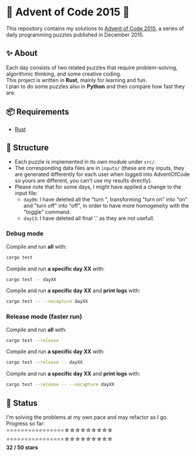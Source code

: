# 🎄 Advent of Code 2015 🎄

This repository contains my solutions to [Advent of Code 2015](https://adventofcode.com/2015), a series of daily programming puzzles published in December 2015.

## ✨ About

Each day consists of two related puzzles that require problem-solving, algorithmic thinking, and some creative coding.  
This project is written in **Rust**, mainly for learning and fun.  
I plan to do some puzzles also in **Python** and then compare how fast they are.

## 📦 Requirements

- [Rust](https://www.rust-lang.org/tools/install)

## 🧠 Structure

- Each puzzle is implemented in its own module under `src/`.
- The corresponding data files are in `inputs/` (these are my inputs, they are generated differently for each user when logged into AdventOfCode so yours are different, you can't use my results directly).
- Please note that for some days, I might have applied a change to the input file:
    - `day06`: I have deleted all the "turn ", transforming "turn on" into "on" and "turn off" into "off", in order to have more homogeneity with the "toggle" command.
    - `day13`: I have deleted all final '.' as they are not usefull.

### Debug mode
Compile and run **all** with:
```bash
cargo test
```

Compile and run **a specific day XX** with:
```bash
cargo test -- dayXX
```

Compile and run **a specific day XX** and **print logs** with:
```bash
cargo test -- --nocapture dayXX
```

### Release mode (faster run)
Compile and run **all** with:
```bash
cargo test --release
```

Compile and run **a specific day XX** with:
```bash
cargo test --release -- dayXX
```

Compile and run **a specific day XX** and **print logs** with:
```bash
cargo test --release -- --nocapture dayXX
```

## 🚧 Status

I'm solving the problems at my own pace and may refactor as I go.  
Progress so far:  
⭐⭐⭐⭐⭐⭐⭐⭐⭐⭐⭐⭐⭐⭐⭐⭐☆☆☆☆☆☆☆☆☆  
⭐⭐⭐⭐⭐⭐⭐⭐⭐⭐⭐⭐⭐⭐⭐⭐☆☆☆☆☆☆☆☆☆  
**32 / 50 stars**